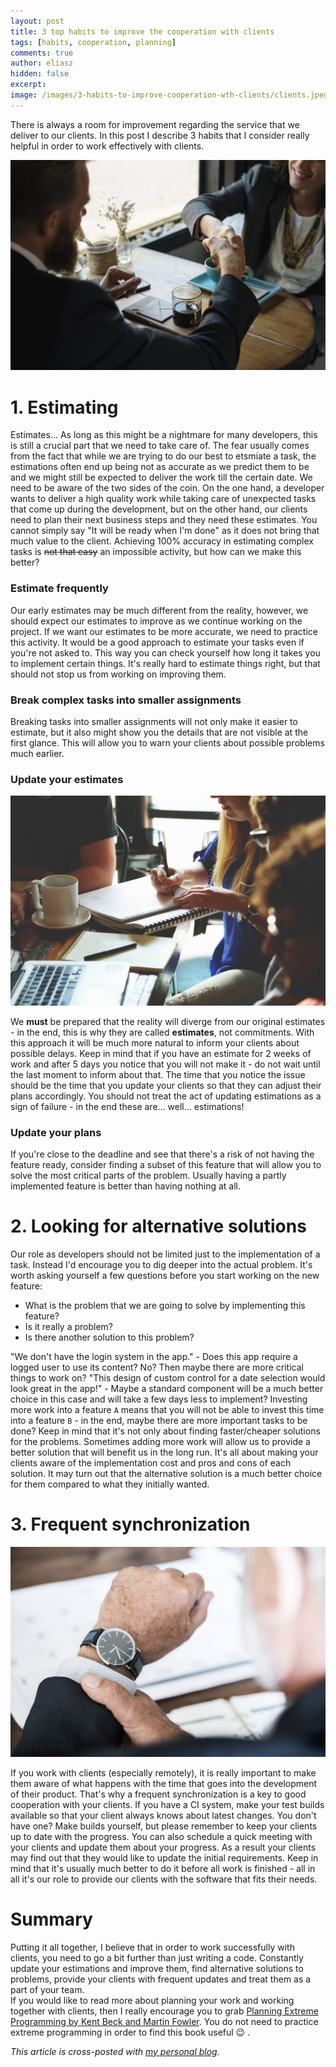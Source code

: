 ```yaml
---
layout: post
title: 3 top habits to improve the cooperation with clients
tags: [habits, cooperation, planning]
comments: true
author: eliasz
hidden: false
excerpt:
image: /images/3-habits-to-improve-cooperation-wth-clients/clients.jpeg
---
```


There is always a room for improvement regarding the service that we deliver to our clients.
In this post I describe 3 habits that I consider really helpful in order to work effectively with clients.  

![clients](/images/3-habits-to-improve-cooperation-wth-clients/clients.jpeg)

# 1. Estimating

Estimates... As long as this might be a nightmare for many developers, this is still a crucial part that we need to take care of. The fear usually comes from the fact that while we are trying to do our best to etsmiate a task, the estimations often end up being not as accurate as we predict them to be and we might still be expected to deliver the work till the certain date. We need to be aware of the two sides of the coin. On the one hand, a developer wants to deliver a high quality work while taking care of unexpected tasks that come up during the development, but on the other hand, our clients need to plan their next business steps and they need these estimates. You cannot simply say "It will be ready when I'm done" as it does not bring that much value to the client. Achieving 100% accuracy in estimating complex tasks is <del>not that easy</del> an impossible activity, but how can we make this better?

### Estimate frequently
Our early estimates may be much different from the reality, however, we should expect our estimates to improve as we continue working on the project. If we want our estimates to be more accurate, we need to practice this activity. It would be a good approach to estimate your tasks even if you're not asked to. This way you can check yourself how long it takes you to implement certain things. It's really hard to estimate things right, but that should not stop us from working on improving them.

### Break complex tasks into smaller assignments
Breaking tasks into smaller assignments will not only make it easier to estimate, but it also might show you the details that are not visible at the first glance. This will allow you to warn your clients about possible problems much earlier.

### Update your estimates

![correct](/images/3-habits-to-improve-cooperation-wth-clients/correct.jpg)

We <b>must</b> be prepared that the reality will diverge from our original estimates - in the end, this is why they are called <b>estimates</b>, not commitments.
With this approach it will be much more natural to inform your clients about possible delays. Keep in mind that if you have an estimate for 2 weeks of work and after 5 days you notice that you will not make it - do not wait until the last moment to inform about that. The time that you notice the issue should be the time that you update your clients so that they can adjust their plans accordingly. You should not treat the act of updating estimations as a sign of failure - in the end these are... well... estimations!

### Update your plans
If you're close to the deadline and see that there's a risk of not having the feature ready, consider finding a subset of this feature that will allow you to solve the most critical parts of the problem. Usually having a partly implemented feature is better than having nothing at all.

# 2. Looking for alternative solutions

Our role as developers should not be limited just to the implementation of a task. Instead I'd encourage you to dig deeper into the actual problem. It's worth asking yourself a few questions before you start working on the new feature:
- What is the problem that we are going to solve by implementing this feature?
- Is it really a problem?
- Is there another solution to this problem?

"We don't have the login system in the app." - Does this app require a logged user to use its content? No? Then maybe there are more critical things to work on?
"This design of custom control for a date selection would look great in the app!" - Maybe a standard component will be a much better choice in this case and will take a few days less to implement?
Investing more work into a feature `A` means that you will not be able to invest this time into a feature `B` - in the end, maybe there are more important tasks to be done? Keep in mind that it's not only about finding faster/cheaper solutions for the problems. Sometimes adding more work will allow us to provide a better solution that will benefit us in the long run. It's all about making your clients aware of the implementation cost and pros and cons of each solution. It may turn out that the alternative solution is a much better choice for them compared to what they initially wanted.

# 3. Frequent synchronization

![synchronization](/images/3-habits-to-improve-cooperation-wth-clients/synchronization.jpeg)

If you work with clients (especially remotely), it is really important to make them aware of what happens with the time that goes into the development of their product. That's why a frequent synchronization is a key to good cooperation with your clients. If you have a CI system, make your test builds available so that your client always knows about latest changes. You don't have one? Make builds yourself, but please remember to keep your clients up to date with the progress.
You can also schedule a quick meeting with your clients and update them about your progress. As a result your clients may find out that they would like to update the initial requirements. Keep in mind that it's usually much better to do it before all work is finished - all in all it's our role to provide our clients with the software that fits their needs.


# Summary
Putting it all together, I believe that in order to work successfully with clients, you need to go a bit further than just writing a code. Constantly update your estimations and improve them, find alternative solutions to problems, provide your clients with frequent updates and treat them as a part of your team.  
If you would like to read more about planning your work and working together with clients, then I really encourage you to grab [Planning Extreme Programming by Kent Beck and Martin Fowler](https://www.amazon.com/Planning-Extreme-Programming-Kent-Beck/dp/0201710919). You do not need to practice extreme programming in order to find this book useful 😉 .

*This article is cross-posted with [my personal blog](https://eliaszsawicki.com/).*